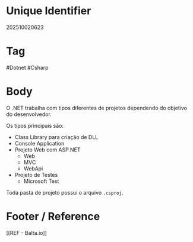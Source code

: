 # Unique Identifier
202510020623

# Tag
#Dotnet #Csharp 

# Body
O .NET trabalha com tipos diferentes de projetos dependendo do objetivo do desenvolvedor.

Os tipos principais são:
- Class Library para criação de DLL
- Console Application
- Projeto Web com ASP.NET
	- Web
	- MVC
	- WebApi
- Projeto de Testes
	- Microsoft Test

Toda pasta de projeto possui o arquivo `.csproj`.

# Footer / Reference
[[REF - Balta.io]]